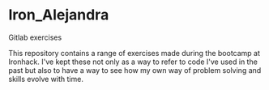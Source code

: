# Iron_Alejandra
Gitlab exercises

This repository contains a range of exercises made during the bootcamp at Ironhack. I've kept these not only as a way to refer to code I've used in the past but also to have a way to see how my own way of problem solving and skills evolve with time.

